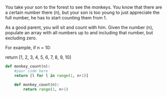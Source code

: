 You take your son to the forest to see the monkeys. You know that there are a certain number there (n), but your son is too young to just appreciate the full number, he has to start counting them from 1.

As a good parent, you will sit and count with him. Given the number (n), populate an array with all numbers up to and including that number, but excluding zero.

For example, if n = 10:

return [1, 2, 3, 4, 5, 6, 7, 8, 9, 10]
```python
def monkey_count(n):
    #your code here
    return [l for l in range(1, n+1)]
```
```python
    def monkey_count(n):
        return range(1, n+1)
```
